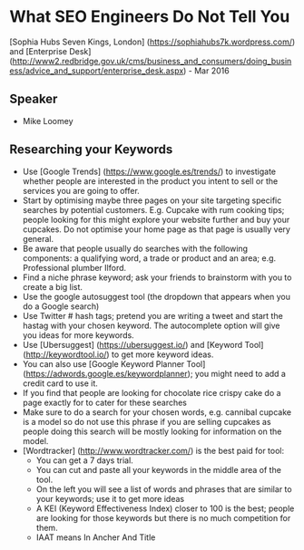 
# What SEO Engineers Do Not Tell You

[Sophia Hubs Seven Kings, London] (https://sophiahubs7k.wordpress.com/) and [Enterprise Desk] (http://www2.redbridge.gov.uk/cms/business_and_consumers/doing_business/advice_and_support/enterprise_desk.aspx) -  Mar 2016

## Speaker
* Mike Loomey

## Researching your Keywords
* Use [Google Trends] (https://www.google.es/trends/) to investigate whether people are interested in the product you intent to sell or the services you are going to offer.
* Start by optimising maybe three pages on your site targeting specific searches by potential customers.  E.g. Cupcake with rum cooking tips; people looking for this might explore your website further and buy your cupcakes. Do not optimise your home page as that page is usually very general.
* Be aware that people usually do searches with the following components: a qualifying word, a trade or product and an area; e.g. Professional plumber Ilford.
* Find a niche phrase keyword; ask your friends to brainstorm with you to create a big list.
* Use the google autosuggest tool (the dropdown that appears when you do a Google search)
* Use Twitter # hash tags; pretend you are writing a tweet and start the hastag with your chosen keyword. The autocomplete option will give you ideas for more keywords.
* Use [Ubersuggest] (https://ubersuggest.io/) and [Keyword Tool] (http://keywordtool.io/) to get more keyword ideas.
* You can also use [Google Keyword Planner Tool] (https://adwords.google.es/keywordplanner); you might need to add a credit card to use it.
* If you find that people are looking for chocolate rice crispy cake do a page exactly for to cater for these searches
* Make sure to do a search for your chosen words, e.g.  cannibal cupcake is a model so do not use this phrase if you are selling cupcakes as people doing this search will be mostly looking for information on the model.
* [Wordtracker] (http://www.wordtracker.com/) is the best paid for tool:
  * You can get a 7 days trial.
  * You can cut and paste all your keywords in the middle area of the tool.
  * On the left you will see a list of words and phrases that are similar to your keywords; use it to get more ideas
  * A KEI (Keyword Effectiveness Index) closer to 100 is the best; people are looking for those keywords but there is no much competition for them.
  * IAAT means In Ancher <a> And Title <title>



BREAK




## Organising your Keywords
* In an Excel page have the following columns:
  * Your chosen keywords: a column with all your keywords
  * Web page 1 (the name of a page you are optimising): add here the keywords you will be using for this page. Copy and paste them here from the column Your chosen keywords.
  * Web page 2: as above
  * Web page 3: as above
* Now for each web page chose the best 2-3 keywords; each page focusing on different keywords.
* Wait for 4-6 weeks to review the results after optimising a page.

## Google sandbox
* When you pubish a new website Google might show it up on the organic search straight away. Then you might notice that it drops down the listed pages. Continue optimising it and you will gain a better position with time.

## Page Titles
* Make sure your page Titles contain the Keywords you have chosen for each web page

## General Tips
* Check out [Google AdWords for Charities] (https://www.google.com.hk/intl/en/grants/)
* Check out [General Assembly] (https://generalassemb.ly/) as their courses are very good
* Use a browser with no cookies or empty your cache before you do a search in Google so it does not remember your history and offers you new search results
* Before you buy a domain investigate if someone has owned in the past.  Use the website [Open Link Profiler] (http://openlinkprofiler.org/), make sure that not doggy websites link to your domain.
* In the google analytics tracker put your IP address so it does not record your own visits.


